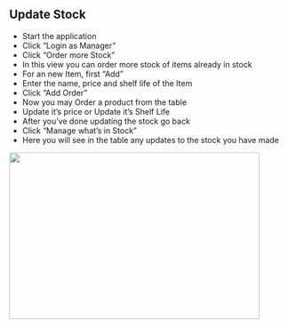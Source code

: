 ## Update Stock

- Start the application
- Click “Login as Manager”
- Click “Order more Stock”
- In this view you can order more stock of items already in stock
- For an new Item, first “Add”
- Enter the name, price and shelf life  of the Item
- Click “Add Order”
- Now you may Order a product from the table
- Update it’s price or Update it’s Shelf Life
- After you’ve done updating the stock go back
- Click “Manage what’s in Stock”
- Here you will see in the table any updates to the stock you have made

<img src="https://user-images.githubusercontent.com/23109367/230134114-36ee0555-9840-4cc1-9e5d-9c8449025c6e.gif" width="450" height="300"/>
